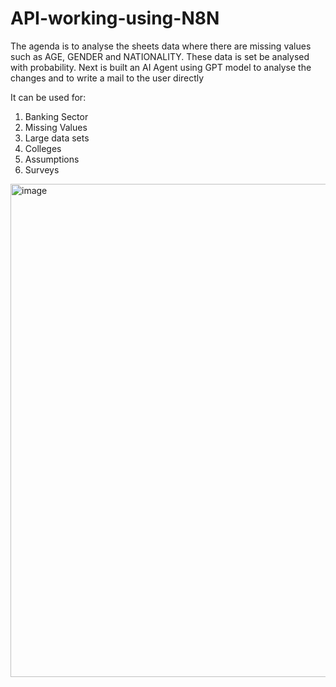 # API-working-using-N8N
The agenda is to analyse the sheets data where there are missing values such as AGE, GENDER and NATIONALITY. These data is set be analysed with probability. Next is built an AI Agent using GPT model to analyse the changes and to write a mail to the user directly

It can be used for:
1. Banking Sector
2. Missing Values
3. Large data sets
4. Colleges
5. Assumptions
6. Surveys

<img width="1600" height="789" alt="image" src="https://github.com/user-attachments/assets/87819368-1e02-4e60-947d-92eac753e9f9" />
